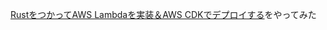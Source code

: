 [RustをつかってAWS Lambdaを実装＆AWS CDKでデプロイする](https://dev.classmethod.jp/articles/rust-lambda-cdk/)をやってみた
